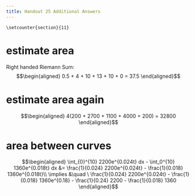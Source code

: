 ```yaml
---
title: Handout 25 Additional Answers
---
```


```{=latex}
\setcounter{section}{11}
```
# estimate area

Right handed Riemann Sum: $$\begin{aligned}
  0.5 + 4 + 10 + 13 + 10 + 0 = 37.5
  \end{aligned}$$

# estimate area again

$$\begin{aligned}
  4(200 + 2700 + 1100 + 4000 + 200) = 32800
  \end{aligned}$$

# area between curves

$$\begin{aligned}
  \int_{0}^{10} 2200e^{0.024t} dx - \int_0^{10} 1360e^{0.018t} dx &= \frac{1}{0.024} 2200e^{0.024t} - \frac{1}{0.018} 1360e^{0.018t}\\
  \implies &\quad \ \frac{1}{0.024} 2200e^{0.024t} - \frac{1}{0.018} 1360e^{0.18} - \frac{1}{0.24} 2200 - \frac{1}{0.018} 1360
  \end{aligned}$$
